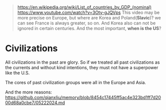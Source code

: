 > https://en.wikipedia.org/wiki/List_of_countries_by_GDP_(nominal)
> https://www.youtube.com/watch?v=3Oty-gJQVps
> This video may be more precise on Europe, but where are Korea and Poland(**Slavic**)? we can see France is always greater, so on. And Korea also can not be ignored in certain centuries. And the most important, **when is the US**?


# Civilizations

All civilizations in the past are glory. So if we treated all past civilizations as the currents and without kind intentions, they must not have a superpower like the U.S.

The cores of past civilization groups were all in the Europe and Asia.


And the more reasons:
https://github.com/qianxliu/memory/blob/8454c17445ff5ac4e323bd1ff7d2000d68a0cbe7/05222024.md